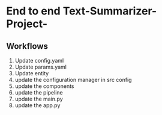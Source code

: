 # End to end Text-Summarizer-Project-

## Workflows
1. Update config.yaml
2. Update params.yaml
3. Update entity
4. update the configuration manager in src config
5. update the components
6. update the pipeline
7. update the main.py
8. update the app.py